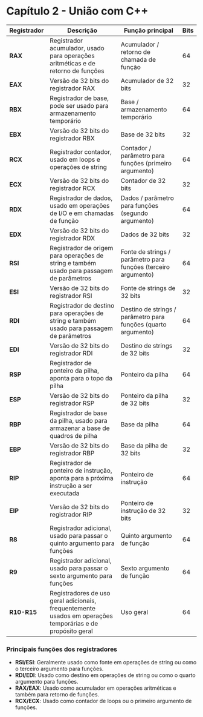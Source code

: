 # Capítulo 2 - União com C++

| **Registrador** | **Descrição**                                                                                              | **Função principal**                                         | **Bits**  |
|-----------------|------------------------------------------------------------------------------------------------------------|-------------------------------------------------------------|-----------|
| **RAX**         | Registrador acumulador, usado para operações aritméticas e de retorno de funções                             | Acumulador / retorno de chamada de função                    | 64        |
| **EAX**         | Versão de 32 bits do registrador RAX                                                                        | Acumulador de 32 bits                                        | 32        |
| **RBX**         | Registrador de base, pode ser usado para armazenamento temporário                                           | Base / armazenamento temporário                             | 64        |
| **EBX**         | Versão de 32 bits do registrador RBX                                                                        | Base de 32 bits                                              | 32        |
| **RCX**         | Registrador contador, usado em loops e operações de string                                                  | Contador / parâmetro para funções (primeiro argumento)       | 64        |
| **ECX**         | Versão de 32 bits do registrador RCX                                                                        | Contador de 32 bits                                          | 32        |
| **RDX**         | Registrador de dados, usado em operações de I/O e em chamadas de função                                     | Dados / parâmetro para funções (segundo argumento)           | 64        |
| **EDX**         | Versão de 32 bits do registrador RDX                                                                        | Dados de 32 bits                                             | 32        |
| **RSI**         | Registrador de origem para operações de string e também usado para passagem de parâmetros                    | Fonte de strings / parâmetro para funções (terceiro argumento)| 64        |
| **ESI**         | Versão de 32 bits do registrador RSI                                                                        | Fonte de strings de 32 bits                                  | 32        |
| **RDI**         | Registrador de destino para operações de string e também usado para passagem de parâmetros                   | Destino de strings / parâmetro para funções (quarto argumento)| 64        |
| **EDI**         | Versão de 32 bits do registrador RDI                                                                        | Destino de strings de 32 bits                                | 32        |
| **RSP**         | Registrador de ponteiro da pilha, aponta para o topo da pilha                                               | Ponteiro da pilha                                            | 64        |
| **ESP**         | Versão de 32 bits do registrador RSP                                                                        | Ponteiro da pilha de 32 bits                                 | 32        |
| **RBP**         | Registrador de base da pilha, usado para armazenar a base de quadros de pilha                               | Base da pilha                                                | 64        |
| **EBP**         | Versão de 32 bits do registrador RBP                                                                        | Base da pilha de 32 bits                                     | 32        |
| **RIP**         | Registrador de ponteiro de instrução, aponta para a próxima instrução a ser executada                       | Ponteiro de instrução                                        | 64        |
| **EIP**         | Versão de 32 bits do registrador RIP                                                                        | Ponteiro de instrução de 32 bits                             | 32        |
| **R8**          | Registrador adicional, usado para passar o quinto argumento para funções                                    | Quinto argumento de função                                   | 64        |
| **R9**          | Registrador adicional, usado para passar o sexto argumento para funções                                     | Sexto argumento de função                                    | 64        |
| **R10-R15**     | Registradores de uso geral adicionais, frequentemente usados em operações temporárias e de propósito geral  | Uso geral                                                    | 64        |

### Principais funções dos registradores

- **RSI/ESI**: Geralmente usado como fonte em operações de string ou como o terceiro argumento para funções.
- **RDI/EDI**: Usado como destino em operações de string ou como o quarto argumento para funções.
- **RAX/EAX**: Usado como acumulador em operações aritméticas e também para retorno de funções.
- **RCX/ECX**: Usado como contador de loops ou o primeiro argumento de funções.
